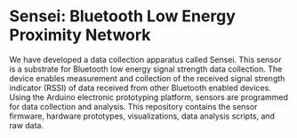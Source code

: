 # Sensei: Bluetooth Low Energy Proximity Network
We have developed a data collection apparatus called Sensei. This sensor is a substrate for Bluetooth low energy signal strength data collection. The device enables measurement and collection of the received signal strength indicator (RSSI) of data received from other Bluetooth enabled devices. Using the Arduino electronic prototyping platform, sensors are programmed for data collection and analysis. This repository contains the sensor firmware, hardware prototypes, visualizations, data analysis scripts, and raw data.
